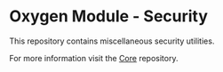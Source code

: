 # Oxygen Module - Security

This repository contains miscellaneous security utilities.

For more information visit the [Core](https://github.com/oxygen-cms/core) repository.